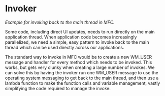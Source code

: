 # Invoker

*Example for invoking back to the main thread in MFC.*

Some code, including direct UI updates, needs to run directly on the main application 
thread. When application code becomes increasingly parallelized, we need a simple, easy 
pattern to invoke back to the main thread which can be used directly across our applications.

The standard way to invoke in MFC would be to create a new WM_USER message and handler 
for every method which needs to be invoked. This works, but gets very clunky when 
creating a large number of invokes. We can solve this by having the invoker run one 
WM_USER message to use the operating system messaging to get back to the main thread,
and then use a lambda function to make the function calls and variable management, vastly
simplifying the code required to manage the invoke.
